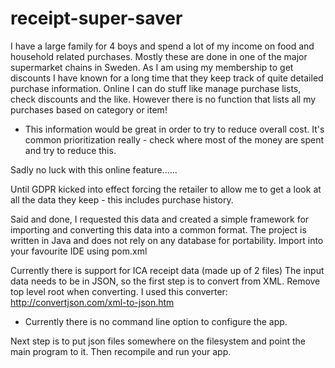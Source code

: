 ﻿# receipt-super-saver

I have a large family for 4 boys and spend a lot of my income on food and household related purchases.
Mostly these are done in one of the major supermarket chains in Sweden. 
As I am using my membership to get discounts I have known for a long time that they keep track of quite detailed purchase information.
Online I can do stuff like manage purchase lists, check discounts and the like.
However there is no function that lists all my purchases based on category or item!

- This information would be great in order to try to reduce overall cost. 
It's common prioritization really - check where most of the money are spent and try to reduce this.

Sadly no luck with this online feature......

Until GDPR kicked into effect forcing the retailer to allow me to get a look at all the data they keep - this includes purchase history.

Said and done, I requested this data and created a simple framework for importing and converting this data into a common format.
The project is written in Java and does not rely on any database for portability.
Import into your favourite IDE using pom.xml

Currently there is support for ICA receipt data (made up of 2 files)
The input data needs to be in JSON, so the first step is to convert from XML. 
Remove top level root when converting. I used this converter:
http://convertjson.com/xml-to-json.htm

- Currently there is no command line option to configure the app.

Next step is to put json files somewhere on the filesystem and point the main program to it.
Then recompile and run your app.


